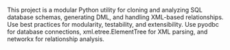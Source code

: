 <!-- Use this file to provide workspace-specific custom instructions to Copilot. For more details, visit https://code.visualstudio.com/docs/copilot/copilot-customization#_use-a-githubcopilotinstructionsmd-file -->

This project is a modular Python utility for cloning and analyzing SQL database schemas, generating DML, and handling XML-based relationships. Use best practices for modularity, testability, and extensibility. Use pyodbc for database connections, xml.etree.ElementTree for XML parsing, and networkx for relationship analysis.